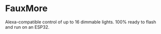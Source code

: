 # FauxMore
Alexa-compatible control of up to 16 dimmable lights. 100% ready to flash and run on an ESP32.
